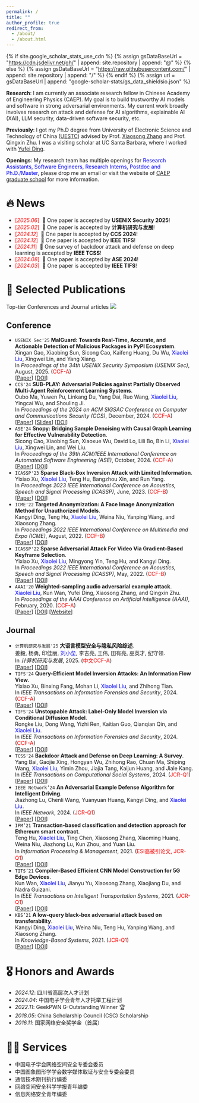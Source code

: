```yaml
---
permalink: /
title: ""
author_profile: true
redirect_from: 
  - /about/
  - /about.html
---
```


{% if site.google_scholar_stats_use_cdn %}
{% assign gsDataBaseUrl = "https://cdn.jsdelivr.net/gh/" | append: site.repository | append: "@" %}
{% else %}
{% assign gsDataBaseUrl = "https://raw.githubusercontent.com/" | append: site.repository | append: "/" %}
{% endif %}
{% assign url = gsDataBaseUrl | append: "google-scholar-stats/gs_data_shieldsio.json" %}

<span class='anchor' id='about-me'></span>

**Research**: I am currently an associate research fellow in Chinese Academy of Engineering Physics (CAEP). My goal is to build trustworthy AI models and software in strong adversarial environments. My current work broadly involves research on attack and defense for AI algorithms, explainable AI (XAI), LLM security, data-driven software security, etc.

**Previously**: I got my Ph.D degree from University of Electronic Science and Technology of China ([UESTC](https://www.uestc.edu.cn/)) advised by Prof. [Xiaosong Zhang](https://sise.uestc.edu.cn/info/1035/13033.htm) and Prof. Qingxin Zhu. I was a visiting scholar at UC Santa Barbara, where I worked with [Yufei Ding](https://scholar.google.com/citations?user=MiPxo9UAAAAJ).

**Openings**: My research team has multiple openings for <span style="color:blue">Research Assistants, Software Engineers, Research Interns, Postdoc and Ph.D./Master</span>, please drop me an email or visit the website of [CAEP graduate school](https://zsxx.gscaep.ac.cn/list/13) for more information.

# 🔥 News
- <span style="color:red">[*2025.06*]</span> &nbsp;🎉 One paper is accepted by **USENIX Security 2025**!
- <span style="color:red">[*2025.02*]</span> &nbsp;🎉 One paper is accepted by **计算机研究与发展**!
- <span style="color:red">[*2024.12*]</span> &nbsp;🎉 One paper is accepted by **CCS 2024**!
- <span style="color:red">[*2024.12*]</span> &nbsp;🎉 One paper is accepted by **IEEE TIFS**!
- <span style="color:red">[*2024.11*]</span> &nbsp;🎉 One survey of backdoor attack and defense on deep learning is accepted by **IEEE TCSS**! 
- <span style="color:red">[*2024.08*]</span> &nbsp;🎉 One paper is accepted by **ASE 2024**!
- <span style="color:red">[*2024.03*]</span> &nbsp;🎉 One paper is accepted by **IEEE TIFS**! 

# 📝 Selected Publications 

Top-tier Conferences and Journal articles <a href='https://scholar.google.com/citations?user=2ahbtVoAAAAJ'><img src="https://img.shields.io/endpoint?url={{ url | url_encode }}&logo=Google%20Scholar&labelColor=f6f6f6&color=9cf&style=flat&label=citations"></a>

## Conference
- `USENIX Sec'25` **MalGuard: Towards Real-Time, Accurate, and Actionable Detection of Malicious Packages in PyPI Ecosystem**.  
  Xingan Gao, Xiaobing Sun, Sicong Cao, Kaifeng Huang, Du Wu, <span style="color:blue">Xiaolei Liu</span>, Xingwei Lin, and Yang Xiang.   
  In *Proceedings of the 34th USENIX Security Symposium (USENIX Sec)*, August, 2025.  (<span style="color:red">CCF-A</span>)   
  [[Paper]()]
  [[DOI]()]
- `CCS'24` **SUB-PLAY: Adversarial Policies against Partially Observed Multi-Agent Reinforcement Learning Systems**.   
  Oubo Ma, Yuwen Pu, Linkang Du, Yang Dai, Ruo Wang, <span style="color:blue">Xiaolei Liu</span>, Yingcai Wu, and Shouling Ji.   
  In *Proceedings of the 2024 on ACM SIGSAC Conference on Computer and Communications Security (CCS)*, December, 2024. (<span style="color:red">CCF-A</span>)   
  [[Paper](https://cubernet.github.io/publications/CCS24/CCS24-Paper.pdf)]
  [[Slides](https://cubernet.github.io/publications/CCS24/CCS24-Slides.pdf)]
  [[DOI](https://doi.org/10.1145/3658644.3670293)]
- `ASE'24` **Snopy: Bridging Sample Denoising with Causal Graph Learning for Effective Vulnerability Detection**.  
  Sicong Cao, Xiaobing Sun, Xiaoxue Wu, David Lo, Lili Bo, Bin Li, <span style="color:blue">Xiaolei Liu</span>, Xingwei Lin, and Wei Liu.  
  In *Proceedings of the 39th ACM/IEEE International Conference on Automated Software Engineering (ASE)*, October, 2024.  (<span style="color:red">CCF-A</span>)   
  [[Paper](https://cubernet.github.io/publications/ASE24/ASE24-Papera.pdf)]
  [[DOI](https://dl.acm.org/doi/10.1145/3691620.3695057)]
- `ICASSP'23` **Sparse Black-Box Inversion Attack with Limited Information**.  
  Yixiao Xu, <span style="color:blue">Xiaolei Liu</span>, Teng Hu, Bangzhou Xin, and Run Yang.  
  In *Proceedings 2023 IEEE International Conference on Acoustics, Speech and Signal Processing (ICASSP)*, June, 2023.  (<span style="color:red">CCF-B</span>)   
  [[Paper](https://cubernet.github.io/publications/ICASSP23/ICASSP23-Paper.pdf)]
  [[DOI](https://doi.org/10.1109/ICASSP49357.2023.10095514)]
- `ICME'22` **Targeted Anonymization: A Face Image Anonymization Method for Unauthorized Models**.  
  Kangyi Ding, Teng Hu, <span style="color:blue">Xiaolei Liu</span>, Weina Niu, Yanping Wang, and Xiaosong Zhang.  
  In *Proceedings 2022 IEEE International Conference on Multimedia and Expo (ICME)*, August, 2022.  (<span style="color:red">CCF-B</span>)   
  [[Paper](https://cubernet.github.io/publications/ICME22/ICME22-Paper.pdf)]
  [[DOI](https://doi.org/10.1109/ICME52920.2022.9859898)] 
- `ICASSP'22` **Sparse Adversarial Attack For Video Via Gradient-Based Keyframe Selection**.  
  Yixiao Xu, <span style="color:blue">Xiaolei Liu</span>, Mingyong Yin, Teng Hu, and Kangyi Ding.  
  In *Proceedings 2022 IEEE International Conference on Acoustics, Speech and Signal Processing (ICASSP)*, May, 2022.  (<span style="color:red">CCF-B</span>)   
  [[Paper](https://cubernet.github.io/publications/ICASSP22/ICASSP22-Paper.pdf)]
  [[DOI](https://doi.org/10.1109/ICASSP43922.2022.9747698)]     
- `AAAI'20` **Weighted-sampling audio adversarial example attack**.  
  <span style="color:blue">Xiaolei Liu</span>, Kun Wan, Yufei Ding, Xiaosong Zhang, and Qingxin Zhu.  
  In *Proceedings of the AAAI Conference on Artificial Intelligence (AAAI)*, February, 2020.  (<span style="color:red">CCF-A</span>)   
  [[Paper](https://cubernet.github.io/publications/AAAI20/AAAI20-Paper.pdf)]
  [[DOI](https://doi.org/10.1609/aaai.v34i04.5928)]
  [[Website](https://sites.google.com/view/audio-adversarial-examples/)]

## Journal
- `计算机研究与发展'25` **大语言模型安全与隐私风险综述**.   
  姜毅, 杨勇, 印佳丽, <span style="color:blue">刘小垒</span>, 李吉亮, 王伟, 田有亮, 巫英才, 纪守领.   
  In *计算机研究与发展*, 2025. (<span style="color:red">中文CCF-A</span>)   
  [[Paper](https://cubernet.github.io/publications/CARD25/CARD25-Paper.pdf)]
  [[DOI](https://doi.org/10.7544/issn1000-1239.202440265)]
- `TIFS'24` **Query-Efficient Model Inversion Attacks: An Information Flow View**.   
  Yixiao Xu, Binxing Fang, Mohan Li, <span style="color:blue">Xiaolei Liu</span>, and Zhihong Tian.   
  In *IEEE Transactions on Information Forensics and Security*, 2024. (<span style="color:red">CCF-A</span>)   
  [[Paper](https://cubernet.github.io/publications/TIFS24/TIFS24-Paperb.pdf)]
  [[DOI](https://doi.org/10.1109/TIFS.2024.3518779)]
- `TIFS'24` **Unstoppable Attack: Label-Only Model Inversion via Conditional Diffusion Model**.   
  Rongke Liu, Dong Wang, Yizhi Ren, Kaitian Guo, Qianqian Qin, and  <span style="color:blue">Xiaolei Liu</span>.   
  In *IEEE Transactions on Information Forensics and Security*, 2024. (<span style="color:red">CCF-A</span>)   
  [[Paper](https://cubernet.github.io/publications/TIFS24/TIFS24-Papera.pdf)]
  [[DOI](https://doi.org/10.1109/TIFS.2024.3372815)]
- `TCSS'24` **Backdoor Attack and Defense on Deep Learning: A Survey**.   
  Yang Bai, Gaojie Xing, Hongyan Wu, Zhihong Rao, Chuan Ma, Shiping Wang, <span style="color:blue">Xiaolei Liu</span>, Yimin Zhou, Jiajia Tang, Kaijun Huang, and Jiale Kang.   
  In *IEEE Transactions on Computational Social Systems*, 2024. (<span style="color:red">JCR-Q1</span>)   
  [[Paper](https://cubernet.github.io/publications/TCSS24/TCSS24-Paper.pdf)]
  [[DOI](https://doi.org/10.1109/TIFS.2024.3372815)] 
- `IEEE Network’24` **An Adversarial Example Defense Algorithm for Intelligent Driving**.   
  Jiazhong Lu, Chenli Wang, Yuanyuan Huang, Kangyi Ding, and  <span style="color:blue">Xiaolei Liu</span>.   
  In *IEEE Network*, 2024. (<span style="color:red">JCR-Q1</span>)   
  [[Paper](https://cubernet.github.io/publications/MNET24/MNET24-Paper.pdf)]
  [[DOI](https://doi.org/10.1109/MNET.2024.3392582)] 
- `IPM’21` **Transaction-based classification and detection approach for Ethereum smart contract**.   
  Teng Hu, <span style="color:blue">Xiaolei Liu</span>, Ting Chen, Xiaosong Zhang, Xiaoming Huang, Weina Niu, Jiazhong Lu, Kun Zhou, and Yuan Liu.   
  In *Information Processing & Management*, 2021. (<span style="color:red">ESI高被引论文, JCR-Q1</span>)     
  [[Paper](https://cubernet.github.io/publications/IPM21/IPM21-Paper.pdf)]
  [[DOI](https://doi.org/10.1016/j.ipm.2020.102462)]
- `TITS’21` **Compiler-Based Efficient CNN Model Construction for 5G Edge Devices**.   
  Kun Wan, <span style="color:blue">Xiaolei Liu</span>, Jianyu Yu, Xiaosong Zhang, Xiaojiang Du, and Nadra Guizani.   
  In *IEEE Transactions on Intelligent Transportation Systems*, 2021. (<span style="color:red">JCR-Q1</span>)   
  [[Paper](https://cubernet.github.io/publications/TITS21/TITS21-Paper.pdf)]
  [[DOI](https://doi.org/10.1109/TITS.2021.3056426)]
- `KBS’21` **A low-query black-box adversarial attack based on transferability**.   
  Kangyi Ding, <span style="color:blue">Xiaolei Liu</span>, Weina Niu, Teng Hu, Yanping Wang, and Xiaosong Zhang.   
  In *Knowledge-Based Systems*, 2021. (<span style="color:red">JCR-Q1</span>)   
  [[Paper](https://cubernet.github.io/publications/KBS21/KBS21-Paper.pdf)]
  [[DOI](https://doi.org/10.1016/j.knosys.2021.107102)]

# 🎖 Honors and Awards
- *2024.12*: 四川省高层次人才计划
- *2024.04*: 中国电子学会青年人才托举工程计划
- *2022.11*: GeekPWN G-Outstanding Winner 🏆
- *2018.05*: China Scholarship Council (CSC) Scholarship
- *2016.11*: 国家网络安全奖学金（首届）
  
# 👨‍💻 Services
- 中国电子学会网络空间安全专委会委员
- 中国图象图形学学会数字媒体取证与安全专委会委员
- 通信技术期刊执行编委
- 网络空间安全科学学报青年编委
- 信息网络安全青年编委
